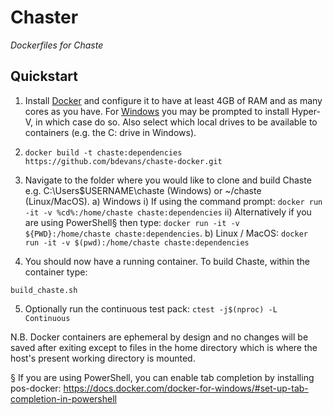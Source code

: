 Chaster
=======

*Dockerfiles for Chaste*

Quickstart
----------

1. Install [Docker](https://www.docker.com) and configure it to have at least 4GB of RAM and as many cores as you have. For [Windows](https://docs.docker.com/docker-for-windows/install/#download-docker-for-windows) you may be prompted to install Hyper-V, in which case do so. Also select which local drives to be available to containers (e.g. the C: drive in Windows).

2. `docker build -t chaste:dependencies https://github.com/bdevans/chaste-docker.git`

3. Navigate to the folder where you would like to clone and build Chaste e.g. C:\Users\$USERNAME\chaste (Windows) or ~/chaste (Linux/MacOS).
   a) Windows
      i) If using the command prompt: `docker run -it -v %cd%:/home/chaste chaste:dependencies`
      ii) Alternatively if you are using PowerShell§ then type: `docker run -it -v ${PWD}:/home/chaste chaste:dependencies`.
   b) Linux / MacOS: `docker run -it -v $(pwd):/home/chaste chaste:dependencies`

4. You should now have a running container. To build Chaste, within the container type:
```
build_chaste.sh
```

5. Optionally run the continuous test pack: `ctest -j$(nproc) -L Continuous`


<div class="alert alert-success">
N.B. Docker containers are ephemeral by design and no changes will be saved after exiting except to files in the home directory which is where the host's present working directory is mounted.
</div>

§ If you are using PowerShell, you can enable tab completion by installing pos-docker: https://docs.docker.com/docker-for-windows/#set-up-tab-completion-in-powershell
